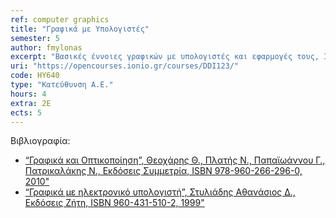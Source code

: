 ```yaml
---
ref: computer graphics
title: "Γραφικά με Υπολογιστές"
semester: 5
author: fmylonas
excerpt: "Βασικές έννοιες γραφικών με υπολογιστές και εφαρμογές τους, Ιστορία και γενικά χαρακτηριστικά, Διανυσματική(ά) / Πλεγματική(ά) απεικόνιση/γραφικά, Εισαγωγικά στοιχεία σωλήνωσης, Βασικές Έννοιες Σχεδίασης, Αλγόριθμοι Σχεδίασης Ευθύγραμμου Τμήματος, Κύκλου, Έλλειψης, Φαινόμενο Ταύτισης, Τρόποι αναπαράστασης, παραγωγής και απεικόνισης τριδιάστατων δεδομένων, Χρωματισμός πολυγώνων, Αποκοπή, Μετασχηματισμοί και συστήματα συντεταγμένων, Σύνθεση 2Δ Μετασχηματισμών, Ομογενείς Συντεταγμένες, Μετασχηματισμοί Προβολής, Προοπτική, Παράλληλη, Πλάγια Προβολή"
uri: "https://opencourses.ionio.gr/courses/DDI123/"
code: ΗΥ640
type: "Κατεύθυνση Α.Ε."
hours: 4
extra: 2Ε
ects: 5
---
```



Βιβλιογραφία: 
  - [“Γραφικά και Οπτικοποίηση”, Θεοχάρης Θ., Πλατής Ν., Παπαϊωάννου Γ., Πατρικαλάκης Ν., Εκδόσεις Συμμετρία, ISBN 978-960-266-296-0, 2010"](https://service.eudoxus.gr/search/#a/id:35474/0)
  - [“Γραφικά με ηλεκτρονικό υπολογιστή”, Στυλιάδης Αθανάσιος Δ., Εκδόσεις Ζήτη, ISBN 960-431-510-2, 1999"](https://service.eudoxus.gr/search/#a/id:11193/0)
  

